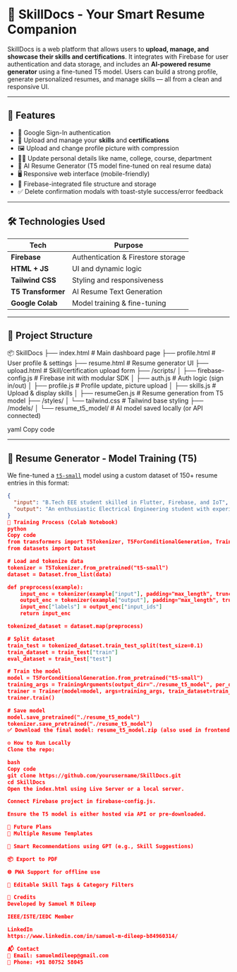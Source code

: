 # 🧠 SkillDocs - Your Smart Resume Companion

SkillDocs is a web platform that allows users to **upload, manage, and showcase their skills and certifications**. It integrates with Firebase for user authentication and data storage, and includes an **AI-powered resume generator** using a fine-tuned T5 model. Users can build a strong profile, generate personalized resumes, and manage skills — all from a clean and responsive UI.

---

## 🚀 Features

- 🔐 Google Sign-In authentication
- 📄 Upload and manage your **skills** and **certifications**
- 🖼 Upload and change profile picture with compression
- 🧑‍💼 Update personal details like name, college, course, department
- 🧠 AI Resume Generator (T5 model fine-tuned on real resume data)
- 🖥 Responsive web interface (mobile-friendly)
- 📁 Firebase-integrated file structure and storage
- ✅ Delete confirmation modals with toast-style success/error feedback

---

## 🛠️ Technologies Used

| Tech        | Purpose                           |
|-------------|-----------------------------------|
| **Firebase** | Authentication & Firestore storage |
| **HTML + JS** | UI and dynamic logic              |
| **Tailwind CSS** | Styling and responsiveness      |
| **T5 Transformer** | AI Resume Text Generation     |
| **Google Colab** | Model training & fine-tuning    |

---

## 📁 Project Structure

📦 SkillDocs
├── index.html # Main dashboard page
├── profile.html # User profile & settings
├── resume.html # Resume generator UI
├── upload.html # Skill/certification upload form
├── /scripts/
│ ├── firebase-config.js # Firebase init with modular SDK
│ ├── auth.js # Auth logic (sign in/out)
│ ├── profile.js # Profile update, picture upload
│ ├── skills.js # Upload & display skills
│ ├── resumeGen.js # Resume generation from T5 model
├── /styles/
│ └── tailwind.css # Tailwind base styling
├── /models/
│ └── resume_t5_model/ # AI model saved locally (or API connected)

yaml
Copy code

---

## 🧠 Resume Generator - Model Training (T5)

We fine-tuned a [`t5-small`](https://huggingface.co/t5-small) model using a custom dataset of 150+ resume entries in this format:

```json
{
  "input": "B.Tech EEE student skilled in Flutter, Firebase, and IoT",
  "output": "An enthusiastic Electrical Engineering student with experience in Flutter app development, Firebase integration, and IoT systems."
}
🔧 Training Process (Colab Notebook)
python
Copy code
from transformers import T5Tokenizer, T5ForConditionalGeneration, TrainingArguments, Trainer
from datasets import Dataset

# Load and tokenize data
tokenizer = T5Tokenizer.from_pretrained("t5-small")
dataset = Dataset.from_list(data)

def preprocess(example):
    input_enc = tokenizer(example["input"], padding="max_length", truncation=True, max_length=64)
    output_enc = tokenizer(example["output"], padding="max_length", truncation=True, max_length=64)
    input_enc["labels"] = output_enc["input_ids"]
    return input_enc

tokenized_dataset = dataset.map(preprocess)

# Split dataset
train_test = tokenized_dataset.train_test_split(test_size=0.1)
train_dataset = train_test["train"]
eval_dataset = train_test["test"]

# Train the model
model = T5ForConditionalGeneration.from_pretrained("t5-small")
training_args = TrainingArguments(output_dir="./resume_t5_model", per_device_train_batch_size=8, learning_rate=3e-4, num_train_epochs=5)
trainer = Trainer(model=model, args=training_args, train_dataset=train_dataset)
trainer.train()

# Save model
model.save_pretrained("./resume_t5_model")
tokenizer.save_pretrained("./resume_t5_model")
✅ Download the final model: resume_t5_model.zip (also used in frontend)

⚙️ How to Run Locally
Clone the repo:

bash
Copy code
git clone https://github.com/yourusername/SkillDocs.git
cd SkillDocs
Open the index.html using Live Server or a local server.

Connect Firebase project in firebase-config.js.

Ensure the T5 model is either hosted via API or pre-downloaded.

📅 Future Plans
📄 Multiple Resume Templates

🧠 Smart Recommendations using GPT (e.g., Skill Suggestions)

📦 Export to PDF

🌐 PWA Support for offline use

📝 Editable Skill Tags & Category Filters

🤝 Credits
Developed by Samuel M Dileep

IEEE/ISTE/IEDC Member

LinkedIn
https://www.linkedin.com/in/samuel-m-dileep-b84960314/

📬 Contact
📧 Email: samuelmdileep@gmail.com
📱 Phone: +91 80752 58045